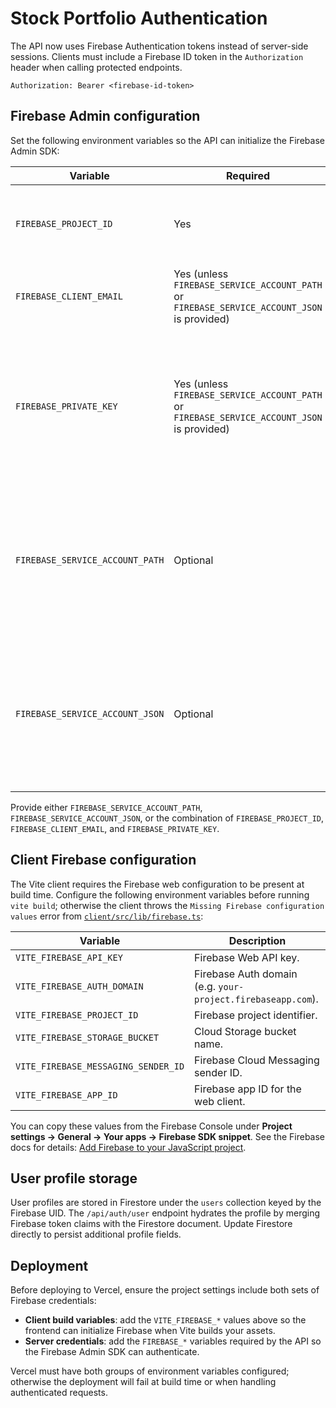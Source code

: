 # Stock Portfolio Authentication

The API now uses Firebase Authentication tokens instead of server-side sessions. Clients must include a Firebase ID token in the `Authorization` header when calling protected endpoints.

```
Authorization: Bearer <firebase-id-token>
```

## Firebase Admin configuration

Set the following environment variables so the API can initialize the Firebase Admin SDK:

| Variable | Required | Description |
| --- | --- | --- |
| `FIREBASE_PROJECT_ID` | Yes | Firebase project identifier used for Admin initialization. |
| `FIREBASE_CLIENT_EMAIL` | Yes (unless `FIREBASE_SERVICE_ACCOUNT_PATH` or `FIREBASE_SERVICE_ACCOUNT_JSON` is provided) | Client email from the service account credentials. |
| `FIREBASE_PRIVATE_KEY` | Yes (unless `FIREBASE_SERVICE_ACCOUNT_PATH` or `FIREBASE_SERVICE_ACCOUNT_JSON` is provided) | Private key from the service account. Replace literal `\n` sequences with real newlines if the key is stored in a `.env` file. |
| `FIREBASE_SERVICE_ACCOUNT_PATH` | Optional | Path to a service-account JSON file. If set, the file is read and overrides the individual credential variables above. |
| `FIREBASE_SERVICE_ACCOUNT_JSON` | Optional | Raw JSON string of the service-account credentials. Useful for platforms that expose credentials as environment variables. |

Provide either `FIREBASE_SERVICE_ACCOUNT_PATH`, `FIREBASE_SERVICE_ACCOUNT_JSON`, or the combination of `FIREBASE_PROJECT_ID`, `FIREBASE_CLIENT_EMAIL`, and `FIREBASE_PRIVATE_KEY`.
## Client Firebase configuration

The Vite client requires the Firebase web configuration to be present at build time. Configure the following environment variables before running `vite build`; otherwise the client throws the `Missing Firebase configuration values` error from [`client/src/lib/firebase.ts`](client/src/lib/firebase.ts):

| Variable | Description |
| --- | --- |
| `VITE_FIREBASE_API_KEY` | Firebase Web API key. |
| `VITE_FIREBASE_AUTH_DOMAIN` | Firebase Auth domain (e.g. `your-project.firebaseapp.com`). |
| `VITE_FIREBASE_PROJECT_ID` | Firebase project identifier. |
| `VITE_FIREBASE_STORAGE_BUCKET` | Cloud Storage bucket name. |
| `VITE_FIREBASE_MESSAGING_SENDER_ID` | Firebase Cloud Messaging sender ID. |
| `VITE_FIREBASE_APP_ID` | Firebase app ID for the web client. |

You can copy these values from the Firebase Console under **Project settings → General → Your apps → Firebase SDK snippet**. See the Firebase docs for details: [Add Firebase to your JavaScript project](https://firebase.google.com/docs/web/setup#config-object).

## User profile storage

User profiles are stored in Firestore under the `users` collection keyed by the Firebase UID. The `/api/auth/user` endpoint hydrates the profile by merging Firebase token claims with the Firestore document. Update Firestore directly to persist additional profile fields.


## Deployment

Before deploying to Vercel, ensure the project settings include both sets of Firebase credentials:

- **Client build variables**: add the `VITE_FIREBASE_*` values above so the frontend can initialize Firebase when Vite builds your assets.
- **Server credentials**: add the `FIREBASE_*` variables required by the API so the Firebase Admin SDK can authenticate.

Vercel must have both groups of environment variables configured; otherwise the deployment will fail at build time or when handling authenticated requests.
